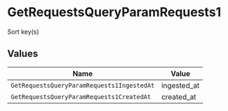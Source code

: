 # GetRequestsQueryParamRequests1

Sort key(s)


## Values

| Name                                       | Value                                      |
| ------------------------------------------ | ------------------------------------------ |
| `GetRequestsQueryParamRequests1IngestedAt` | ingested_at                                |
| `GetRequestsQueryParamRequests1CreatedAt`  | created_at                                 |